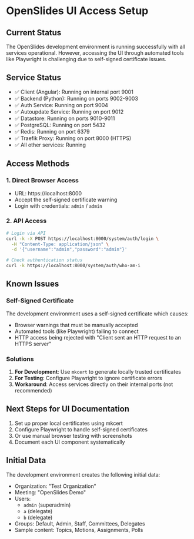 # OpenSlides UI Access Setup

## Current Status
The OpenSlides development environment is running successfully with all services operational. However, accessing the UI through automated tools like Playwright is challenging due to self-signed certificate issues.

## Service Status
- ✅ Client (Angular): Running on internal port 9001
- ✅ Backend (Python): Running on ports 9002-9003
- ✅ Auth Service: Running on port 9004
- ✅ Autoupdate Service: Running on port 9012
- ✅ Datastore: Running on ports 9010-9011
- ✅ PostgreSQL: Running on port 5432
- ✅ Redis: Running on port 6379
- ✅ Traefik Proxy: Running on port 8000 (HTTPS)
- ✅ All other services: Running

## Access Methods

### 1. Direct Browser Access
- URL: https://localhost:8000
- Accept the self-signed certificate warning
- Login with credentials: `admin` / `admin`

### 2. API Access
```bash
# Login via API
curl -k -X POST https://localhost:8000/system/auth/login \
  -H "Content-Type: application/json" \
  -d '{"username":"admin","password":"admin"}'

# Check authentication status
curl -k https://localhost:8000/system/auth/who-am-i
```

## Known Issues

### Self-Signed Certificate
The development environment uses a self-signed certificate which causes:
- Browser warnings that must be manually accepted
- Automated tools (like Playwright) failing to connect
- HTTP access being rejected with "Client sent an HTTP request to an HTTPS server"

### Solutions
1. **For Development**: Use `mkcert` to generate locally trusted certificates
2. **For Testing**: Configure Playwright to ignore certificate errors
3. **Workaround**: Access services directly on their internal ports (not recommended)

## Next Steps for UI Documentation
1. Set up proper local certificates using mkcert
2. Configure Playwright to handle self-signed certificates
3. Or use manual browser testing with screenshots
4. Document each UI component systematically

## Initial Data
The development environment creates the following initial data:
- Organization: "Test Organization"
- Meeting: "OpenSlides Demo"
- Users:
  - `admin` (superadmin)
  - `a` (delegate)
  - `b` (delegate)
- Groups: Default, Admin, Staff, Committees, Delegates
- Sample content: Topics, Motions, Assignments, Polls